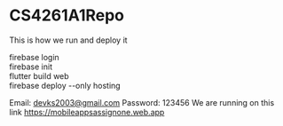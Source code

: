 # CS4261A1Repo

This is how we run and deploy it

firebase login    
firebase init      
flutter build web  
firebase deploy --only hosting

Email: devks2003@gmail.com
Password: 123456
We are running on this link 
https://mobileappsassignone.web.app
